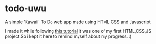 # todo-uwu
A simple 'Kawaii' To Do web app made using HTML CSS and Javascript

I made it while following [this tutorial](https://youtu.be/Ttf3CEsEwMQ)
It was one of my first HTML,CSS,JS project.So i kept it here to remind myself about my progress. :)
